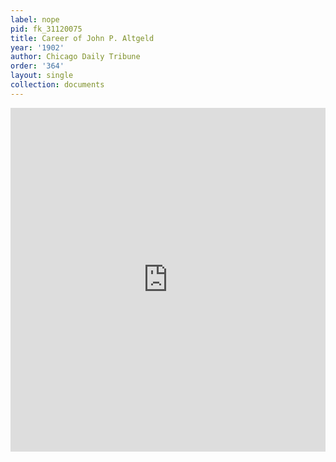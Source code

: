 ```yaml
---
label: nope
pid: fk_31120075
title: Career of John P. Altgeld
year: '1902'
author: Chicago Daily Tribune
order: '364'
layout: single
collection: documents
---
```

<iframe src="https://northwestern.app.box.com/embed/s/0yntqp00avx51k9faf0mic6ak2yf4wwi?sortColumn=date&view=list" width="100%" height="550" frameborder="0" allowfullscreen webkitallowfullscreen msallowfullscreen></iframe>

